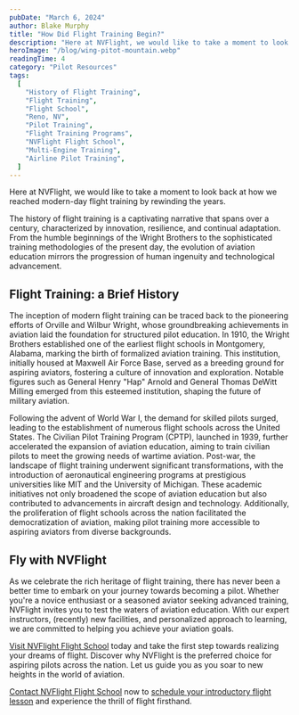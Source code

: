 ```yaml
---
pubDate: "March 6, 2024"
author: Blake Murphy
title: "How Did Flight Training Begin?"
description: "Here at NVFlight, we would like to take a moment to look back at how we reached modern-day flight training by rewinding the years."
heroImage: "/blog/wing-pitot-mountain.webp"
readingTime: 4
category: "Pilot Resources"
tags:
  [
    "History of Flight Training",
    "Flight Training",
    "Flight School",
    "Reno, NV",
    "Pilot Training",
    "Flight Training Programs",
    "NVFlight Flight School",
    "Multi-Engine Training",
    "Airline Pilot Training",
  ]
---
```


Here at NVFlight, we would like to take a moment to look back at how we reached modern-day flight training by rewinding the years.

The history of flight training is a captivating narrative that spans over a century, characterized by innovation, resilience, and continual adaptation. From the humble beginnings of the Wright Brothers to the sophisticated training methodologies of the present day, the evolution of aviation education mirrors the progression of human ingenuity and technological advancement.

## Flight Training: a Brief History

The inception of modern flight training can be traced back to the pioneering efforts of Orville and Wilbur Wright, whose groundbreaking achievements in aviation laid the foundation for structured pilot education. In 1910, the Wright Brothers established one of the earliest flight schools in Montgomery, Alabama, marking the birth of formalized aviation training. This institution, initially housed at Maxwell Air Force Base, served as a breeding ground for aspiring aviators, fostering a culture of innovation and exploration. Notable figures such as General Henry "Hap" Arnold and General Thomas DeWitt Milling emerged from this esteemed institution, shaping the future of military aviation.

Following the advent of World War I, the demand for skilled pilots surged, leading to the establishment of numerous flight schools across the United States. The Civilian Pilot Training Program (CPTP), launched in 1939, further accelerated the expansion of aviation education, aiming to train civilian pilots to meet the growing needs of wartime aviation. Post-war, the landscape of flight training underwent significant transformations, with the introduction of aeronautical engineering programs at prestigious universities like MIT and the University of Michigan. These academic initiatives not only broadened the scope of aviation education but also contributed to advancements in aircraft design and technology. Additionally, the proliferation of flight schools across the nation facilitated the democratization of aviation, making pilot training more accessible to aspiring aviators from diverse backgrounds.

## Fly with NVFlight

As we celebrate the rich heritage of flight training, there has never been a better time to embark on your journey towards becoming a pilot. Whether you're a novice enthusiast or a seasoned aviator seeking advanced training, NVFlight invites you to test the waters of aviation education. With our expert instructors, (recently) new facilities, and personalized approach to learning, we are committed to helping you achieve your aviation goals.

[Visit NVFlight Flight School](/visit-NVFlight) today and take the first step towards realizing your dreams of flight. Discover why NVFlight is the preferred choice for aspiring pilots across the nation. Let us guide you as you soar to new heights in the world of aviation.

[Contact NVFlight Flight School](/contact) now to [schedule your introductory flight lesson](/discovery-flight) and experience the thrill of flight firsthand.
